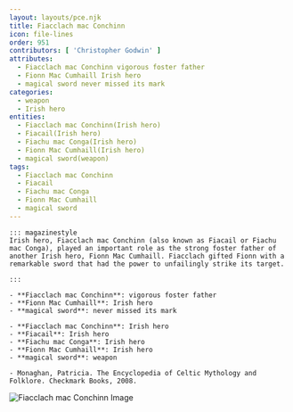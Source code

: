 ```yaml
---
layout: layouts/pce.njk
title: Fiacclach mac Conchinn
icon: file-lines
order: 951
contributors: [ 'Christopher Godwin' ]
attributes:
  - Fiacclach mac Conchinn vigorous foster father
  - Fionn Mac Cumhaill Irish hero
  - magical sword never missed its mark
categories:
  - weapon
  - Irish hero
entities:
  - Fiacclach mac Conchinn(Irish hero)
  - Fiacail(Irish hero)
  - Fiachu mac Conga(Irish hero)
  - Fionn Mac Cumhaill(Irish hero)
  - magical sword(weapon)
tags:
  - Fiacclach mac Conchinn
  - Fiacail
  - Fiachu mac Conga
  - Fionn Mac Cumhaill
  - magical sword
---
```

``` tab [group1:Info]
::: magazinestyle
Irish hero, Fiacclach mac Conchinn (also known as Fiacail or Fiachu mac Conga), played an important role as the strong foster father of another Irish hero, Fionn Mac Cumhaill. Fiacclach gifted Fionn with a remarkable sword that had the power to unfailingly strike its target.

:::
```
``` tab [group1:Attributes]
- **Fiacclach mac Conchinn**: vigorous foster father
- **Fionn Mac Cumhaill**: Irish hero
- **magical sword**: never missed its mark
```
``` tab [group1:Entities]
- **Fiacclach mac Conchinn**: Irish hero
- **Fiacail**: Irish hero
- **Fiachu mac Conga**: Irish hero
- **Fionn Mac Cumhaill**: Irish hero
- **magical sword**: weapon
```
``` tab [group1:Sources]
- Monaghan, Patricia. The Encyclopedia of Celtic Mythology and Folklore. Checkmark Books, 2008.
```
![Fiacclach mac Conchinn Image]([None])
